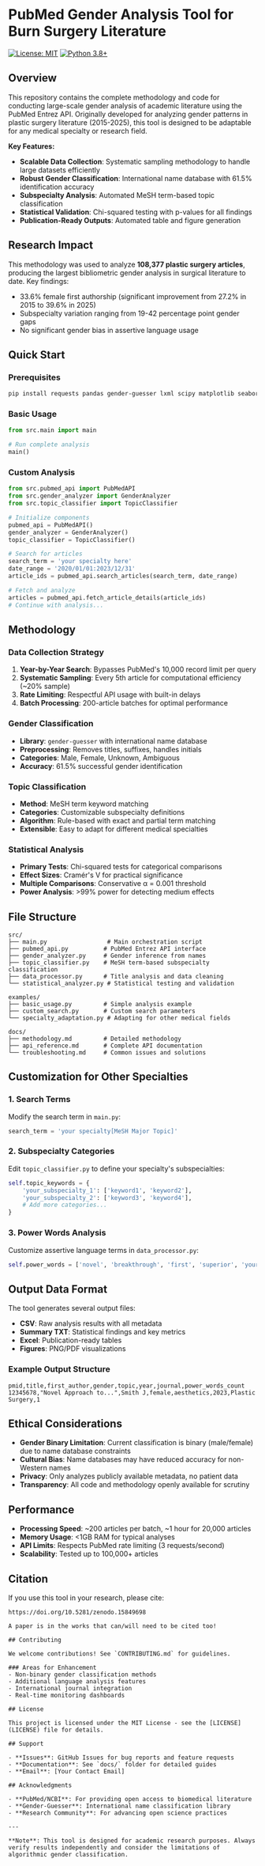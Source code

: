 # PubMed Gender Analysis Tool for Burn Surgery Literature

[![License: MIT](https://img.shields.io/badge/License-MIT-yellow.svg)](https://opensource.org/licenses/MIT)
[![Python 3.8+](https://img.shields.io/badge/python-3.8+-blue.svg)](https://www.python.org/downloads/)

## Overview

This repository contains the complete methodology and code for conducting large-scale gender analysis of academic literature using the PubMed Entrez API. Originally developed for analyzing gender patterns in plastic surgery literature (2015-2025), this tool is designed to be adaptable for any medical specialty or research field.

**Key Features:**
- **Scalable Data Collection**: Systematic sampling methodology to handle large datasets efficiently
- **Robust Gender Classification**: International name database with 61.5% identification accuracy
- **Subspecialty Analysis**: Automated MeSH term-based topic classification
- **Statistical Validation**: Chi-squared testing with p-values for all findings
- **Publication-Ready Outputs**: Automated table and figure generation

## Research Impact

This methodology was used to analyze **108,377 plastic surgery articles**, producing the largest bibliometric gender analysis in surgical literature to date. Key findings:
- 33.6% female first authorship (significant improvement from 27.2% in 2015 to 39.6% in 2025)
- Subspecialty variation ranging from 19-42 percentage point gender gaps
- No significant gender bias in assertive language usage

## Quick Start

### Prerequisites
```bash
pip install requests pandas gender-guesser lxml scipy matplotlib seaborn
```

### Basic Usage
```python
from src.main import main

# Run complete analysis
main()
```

### Custom Analysis
```python
from src.pubmed_api import PubMedAPI
from src.gender_analyzer import GenderAnalyzer
from src.topic_classifier import TopicClassifier

# Initialize components
pubmed_api = PubMedAPI()
gender_analyzer = GenderAnalyzer()
topic_classifier = TopicClassifier()

# Search for articles
search_term = 'your specialty here'
date_range = '2020/01/01:2023/12/31'
article_ids = pubmed_api.search_articles(search_term, date_range)

# Fetch and analyze
articles = pubmed_api.fetch_article_details(article_ids)
# Continue with analysis...
```

## Methodology

### Data Collection Strategy
1. **Year-by-Year Search**: Bypasses PubMed's 10,000 record limit per query
2. **Systematic Sampling**: Every 5th article for computational efficiency (~20% sample)
3. **Rate Limiting**: Respectful API usage with built-in delays
4. **Batch Processing**: 200-article batches for optimal performance

### Gender Classification
- **Library**: `gender-guesser` with international name database
- **Preprocessing**: Removes titles, suffixes, handles initials
- **Categories**: Male, Female, Unknown, Ambiguous
- **Accuracy**: 61.5% successful gender identification

### Topic Classification
- **Method**: MeSH term keyword matching
- **Categories**: Customizable subspecialty definitions
- **Algorithm**: Rule-based with exact and partial term matching
- **Extensible**: Easy to adapt for different medical specialties

### Statistical Analysis
- **Primary Tests**: Chi-squared tests for categorical comparisons
- **Effect Sizes**: Cramér's V for practical significance
- **Multiple Comparisons**: Conservative α = 0.001 threshold
- **Power Analysis**: >99% power for detecting medium effects

## File Structure

```
src/
├── main.py                 # Main orchestration script
├── pubmed_api.py          # PubMed Entrez API interface
├── gender_analyzer.py     # Gender inference from names
├── topic_classifier.py    # MeSH term-based subspecialty classification
├── data_processor.py      # Title analysis and data cleaning
└── statistical_analyzer.py # Statistical testing and validation

examples/
├── basic_usage.py         # Simple analysis example
├── custom_search.py       # Custom search parameters
└── specialty_adaptation.py # Adapting for other medical fields

docs/
├── methodology.md         # Detailed methodology
├── api_reference.md       # Complete API documentation
└── troubleshooting.md     # Common issues and solutions
```

## Customization for Other Specialties

### 1. Search Terms
Modify the search term in `main.py`:
```python
search_term = 'your specialty[MeSH Major Topic]'
```

### 2. Subspecialty Categories
Edit `topic_classifier.py` to define your specialty's subspecialties:
```python
self.topic_keywords = {
    'your_subspecialty_1': ['keyword1', 'keyword2'],
    'your_subspecialty_2': ['keyword3', 'keyword4'],
    # Add more categories...
}
```

### 3. Power Words Analysis
Customize assertive language terms in `data_processor.py`:
```python
self.power_words = ['novel', 'breakthrough', 'first', 'superior', 'your_terms']
```

## Output Data Format

The tool generates several output files:
- **CSV**: Raw analysis results with all metadata
- **Summary TXT**: Statistical findings and key metrics
- **Excel**: Publication-ready tables
- **Figures**: PNG/PDF visualizations

### Example Output Structure
```csv
pmid,title,first_author,gender,topic,year,journal,power_words_count
12345678,"Novel Approach to...",Smith J,female,aesthetics,2023,Plastic Surgery,1
```

## Ethical Considerations

- **Gender Binary Limitation**: Current classification is binary (male/female) due to name database constraints
- **Cultural Bias**: Name databases may have reduced accuracy for non-Western names
- **Privacy**: Only analyzes publicly available metadata, no patient data
- **Transparency**: All code and methodology openly available for scrutiny

## Performance

- **Processing Speed**: ~200 articles per batch, ~1 hour for 20,000 articles
- **Memory Usage**: <1GB RAM for typical analyses
- **API Limits**: Respects PubMed rate limiting (3 requests/second)
- **Scalability**: Tested up to 100,000+ articles

## Citation

If you use this tool in your research, please cite:

```
https://doi.org/10.5281/zenodo.15849698

A paper is in the works that can/will need to be cited too!

## Contributing

We welcome contributions! See `CONTRIBUTING.md` for guidelines.

### Areas for Enhancement
- Non-binary gender classification methods
- Additional language analysis features
- International journal integration
- Real-time monitoring dashboards

## License

This project is licensed under the MIT License - see the [LICENSE](LICENSE) file for details.

## Support

- **Issues**: GitHub Issues for bug reports and feature requests
- **Documentation**: See `docs/` folder for detailed guides
- **Email**: [Your Contact Email]

## Acknowledgments

- **PubMed/NCBI**: For providing open access to biomedical literature
- **Gender-Guesser**: International name classification library
- **Research Community**: For advancing open science practices

---

**Note**: This tool is designed for academic research purposes. Always verify results independently and consider the limitations of algorithmic gender classification.
